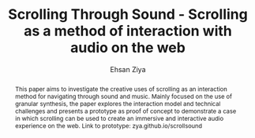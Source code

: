 --- 
  title: "Scrolling Through Sound - Scrolling as a method of interaction with audio on the web" 
  abstract: "This paper aims to investigate the creative uses of scrolling as an interaction method for navigating through sound and music. Mainly focused on the use of granular synthesis, the paper explores the interaction model and technical challenges and presents a prototype as proof of concept to demonstrate a case in which scrolling can be used to create an immersive and interactive audio experience on the web. Link to prototype: zya.github.io/scrollsound" 
  address: "Paris" 
  author: "Ehsan Ziya" 
  booktitle: "Proceedings of the International Web Audio Conference" 
  editor: "Samuel Goldszmidt, Norbert Schnell, Victor Saiz, Benjamin Matuszewski" 
  month: "Proceedings of the International Web Audio Conference"
  pages: "" 
  publisher: "IRCAM" 
  series: "WAC '15"
  type: "Poster"  
  year: "2015" 
  id: "2015_EA_15" 
  tags: year2015 
  pdflink: /_data/papers/pdf/2015/2015_15.pdf
  ISSN: 2663-5844
---